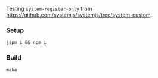 Testing `system-register-only` from https://github.com/systemjs/systemjs/tree/system-custom.

### Setup

`jspm i && npm i`

### Build

`make`
